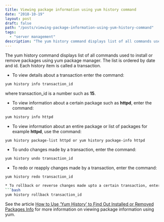 ```yaml
---
title: Viewing package information using yum history command
date: "2018-10-19"
layout: post
draft: false
path: "/posts/viewing-package-information-using-yum-history-command"
tags:
  - "server management"
description: "The yum history command displays list of all commands used to install or remove packages using yum package manager. The list is ordered by date and id. Each history item is called a transaction."
---
```


The yum history command displays list of all commands used to install or remove packages using yum package manager. The list is ordered by date and id. Each history item is called a transaction.

* To view details about a transaction enter the command:
```bash
yum history info transaction_id
```
where transaction_id is a number such as **15**.

* To view information about a certain package such as **httpd**, enter the command:
```bash
yum history info httpd
```

* To view information about an entire package or list of packages for example **httpd**, use the command:
```bash
yum history package-list httpd or yum history package-info httpd
```

* To undo changes made by a transaction, enter the command:
```bash
yum history undo transaction_id
```

* To redo or reapply changes made by a transaction, enter the command:
```bash
yum history redo transaction_id

* To rollback or reverse changes made upto a certain transaction, enter the command:
```bash
yum history rollback transaction_id
```

See the article [How to Use ‘Yum History’ to Find Out Installed or Removed Packages Info](https://www.tecmint.com/view-yum-history-to-find-packages-info/) for more information on viewing package information using yum.
